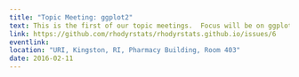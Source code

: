 ```yaml
---
title: "Topic Meeting: ggplot2"
text: This is the first of our topic meetings.  Focus will be on ggplot2 and it will be geared for those with a bit of experience, but we will have people available to help get new users up to speed.
link: https://github.com/rhodyrstats/rhodyrstats.github.io/issues/6
eventlink: 
location: "URI, Kingston, RI, Pharmacy Building, Room 403"
date: 2016-02-11 
---
```

